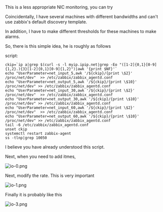 This is a less appropriate NIC monitoring, you can try

Coincidentally, I have several machines with different bandwidths and can't use zabbix's default discovery template.

In addition, I have to make different thresholds for these machines to make alarms.

So, there is this simple idea, he is roughly as follows

script:
```
ckip=`ip a|grep $(curl -s -l myip.ipip.net|grep -Eo "([1-2]{0,1}[0-9]{1,2}.){3}[1-2]{0,1}[0-9]{1,2}")|awk '{print $NF}'`
echo "UserParameter=net_input_5,awk '/${ckip}/{print \$2}' /proc/net/dev"  >> /etc/zabbix/zabbix_agentd.conf
echo "UserParameter=net_output_5,awk '/${ckip}/{print \$10}' /proc/net/dev" >> /etc/zabbix/zabbix_agentd.conf
echo "UserParameter=net_input_30,awk '/${ckip}/{print \$2}' /proc/net/dev"  >> /etc/zabbix/zabbix_agentd.conf
echo "UserParameter=net_output_30,awk '/${ckip}/{print \$10}' /proc/net/dev" >> /etc/zabbix/zabbix_agentd.conf
echo "UserParameter=net_input_60,awk '/${ckip}/{print \$2}' /proc/net/dev"  >> /etc/zabbix/zabbix_agentd.conf
echo "UserParameter=net_output_60,awk '/${ckip}/{print \$10}' /proc/net/dev" >> /etc/zabbix/zabbix_agentd.conf
tail -6 /etc/zabbix/zabbix_agentd.conf
unset ckip
systemctl restart zabbix-agent
ss -tlnp|grep 10050
```
I believe you have already understood this script.

Next, when you need to add itmes,

![io-0.png](https://raw.githubusercontent.com/LinuxEA-Mark/zabbix3.0.2-complete-works/master/C7_eth0/io-0.png)

Next, modify the rate. This is very important

![io-1.png](https://raw.githubusercontent.com/LinuxEA-Mark/zabbix3.0.2-complete-works/master/C7_eth0/io-1.png)

Finally it is probably like this

![io-3.png](https://raw.githubusercontent.com/LinuxEA-Mark/zabbix3.0.2-complete-works/master/C7_eth0/io-3.png)
